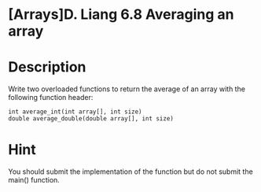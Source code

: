 # [Arrays]D. Liang 6.8 Averaging an array

# Description
Write two overloaded functions to return the average of an array with the following function header:
```
int average_int(int array[], int size)
double average_double(double array[], int size)
```

# Hint
You should submit the implementation of the function but do not submit the main() function. 